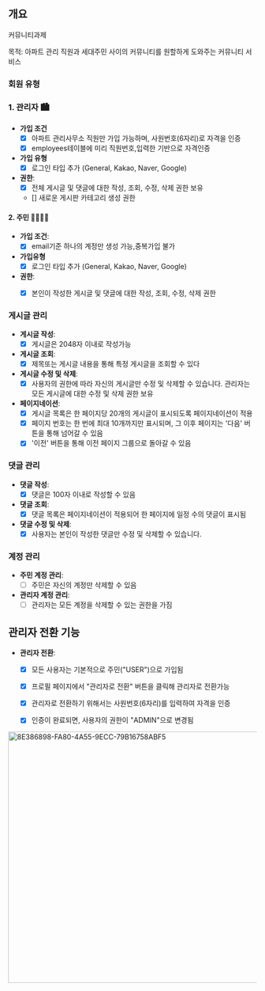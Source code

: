 ## 개요
커뮤니티과제 

목적: 아파트 관리 직원과 세대주민 사이의 커뮤니티를 원할하게 도와주는 커뮤니티 서비스 


###  회원 유형

### 1. 관리자 🏙
- **가입 조건**       
   - [x] 아파트 관리사무소 직원만 가입 가능하며, 사원번호(6자리)로 자격을 인증
   - [x] employees테이블에 미리 직원번호,입력한 기반으로 자격인증
 - **가입 유형**
   - [x] 로그인 타입 추가 (General, Kakao, Naver, Google) 
- **권한**:
  - [x] 전체 게시글 및 댓글에 대한 작성, 조회, 수정, 삭제 권한 보유
  - [] 새로운 게시판 카테고리 생성 권한

#### 2. 주민 🧍‍♀️🧍‍♂️
- **가입 조건**: 
  - [x] email기준 하나의 계정만 생성 가능,중복가입 불가
- **가입유형** 
  - [x] 로그인 타입 추가 (General, Kakao, Naver, Google) 
- **권한**:
  - [x] 본인이 작성한 게시글 및 댓글에 대한 작성, 조회, 수정, 삭제 권한


### 게시글 관리

- **게시글 작성**: 
  - [x] 게시글은 2048자 이내로 작성가능
- **게시글 조회**: 
  - [x] 제목또는 게시글 내용을 통해 특정 게시글을 조회할 수 있다
- **게시글 수정 및 삭제**: 
  - [x] 사용자의 권한에 따라 자신의 게시글만 수정 및 삭제할 수 있습니다. 관리자는 모든 게시글에 대한 수정 및 삭제 권한 보유
- **페이지네이션**: 
  - [x] 게시글 목록은 한 페이지당 20개의 게시글이 표시되도록 페이지네이션이 적용
  - [x] 페이지 번호는 한 번에 최대 10개까지만 표시되며, 그 이후 페이지는 '다음' 버튼을 통해 넘어갈 수 있음
  - [x] '이전' 버튼을 통해 이전 페이지 그룹으로 돌아갈 수 있음

### 댓글 관리

- **댓글 작성**: 
  - [x] 댓글은 100자 이내로 작성할 수 있음
- **댓글 조회**: 
  - [x] 댓글 목록은 페이지네이션이 적용되어 한 페이지에 일정 수의 댓글이 표시됨
- **댓글 수정 및 삭제**: 
  - [x] 사용자는 본인이 작성한 댓글만 수정 및 삭제할 수 있습니다.

### 계정 관리

- **주민 계정 관리**: 
  - [ ] 주민은 자신의 계정만 삭제할 수 있음
- **관리자 계정 관리**: 
  - [ ] 관리자는 모든 계정을 삭제할 수 있는 권한을 가짐

## 관리자 전환 기능

- **관리자 전환**:
  - [x] 모든 사용자는 기본적으로 주민("USER")으로 가입됨
  - [x] 프로필 페이지에서 "관리자로 전환" 버튼을 클릭해 관리자로 전환가능
  - [x] 관리자로 전환하기 위해서는 사원번호(6자리)를 입력하여 자격을 인증
  - [x] 인증이 완료되면, 사용자의 권한이 "ADMIN"으로 변경됨
 

<img width="508" alt="8E386898-FA80-4A55-9ECC-79B16758ABF5" src="https://github.com/user-attachments/assets/528c187a-f7eb-43c2-94c8-de94394a9121">




        


